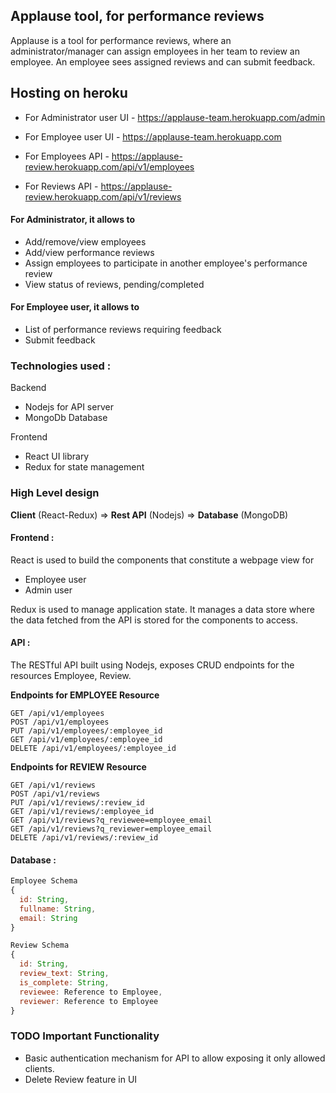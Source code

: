 ## Applause tool, for performance reviews

Applause is a tool for performance reviews, where an administrator/manager can assign employees in her team to review an employee. An employee sees assigned reviews and can submit feedback.

## Hosting on heroku

- For Administrator user UI - https://applause-team.herokuapp.com/admin
- For Employee user UI - https://applause-team.herokuapp.com

- For Employees API - https://applause-review.herokuapp.com/api/v1/employees
- For Reviews API - https://applause-review.herokuapp.com/api/v1/reviews

#### For Administrator, it allows to

- Add/remove/view employees
- Add/view performance reviews
- Assign employees to participate in another employee's performance review
- View status of reviews, pending/completed

#### For Employee user, it allows to

- List of performance reviews requiring feedback
- Submit feedback

### Technologies used :

Backend

- Nodejs for API server
- MongoDb Database

Frontend

- React UI library
- Redux for state management

### High Level design

**Client** (React-Redux) => **Rest API** (Nodejs) => **Database** (MongoDB)

#### Frontend :

React is used to build the components that constitute a webpage view for

- Employee user
- Admin user

Redux is used to manage application state. It manages a data store where the data fetched from the API is stored for the components to access.

#### API :

The RESTful API built using Nodejs, exposes CRUD endpoints for the resources Employee, Review.

**Endpoints for EMPLOYEE Resource**

```
GET /api/v1/employees
POST /api/v1/employees
PUT /api/v1/employees/:employee_id
GET /api/v1/employees/:employee_id
DELETE /api/v1/employees/:employee_id
```

**Endpoints for REVIEW Resource**

```
GET /api/v1/reviews
POST /api/v1/reviews
PUT /api/v1/reviews/:review_id
GET /api/v1/reviews/:employee_id
GET /api/v1/reviews?q_reviewee=employee_email
GET /api/v1/reviews?q_reviewer=employee_email
DELETE /api/v1/reviews/:review_id
```

#### Database :

```javascript
Employee Schema
{
  id: String,
  fullname: String,
  email: String
}

Review Schema
{
  id: String,
  review_text: String,
  is_complete: String,
  reviewee: Reference to Employee,
  reviewer: Reference to Employee
}
```

### TODO Important Functionality

- Basic authentication mechanism for API to allow exposing it only allowed clients.
- Delete Review feature in UI
